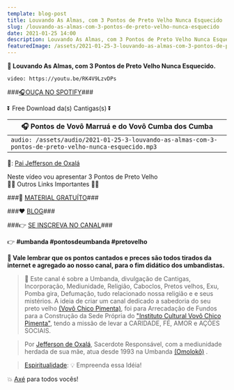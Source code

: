 ```yaml
---
template: blog-post
title: Louvando As Almas, com 3 Pontos de Preto Velho Nunca Esquecido
slug: /louvando-as-almas-com-3-pontos-de-preto-velho-nunca-esquecido
date: 2021-01-25 14:00
description: Louvando As Almas, com 3 Pontos de Preto Velho Nunca Esquecido
featuredImage: /assets/2021-01-25-3-louvando-as-almas-com-3-pontos-de-preto-velho-nunca-esquecido.jpg
---
```

**👊 Louvando As Almas, com 3 Pontos de Preto Velho Nunca Esquecido.**

<!-- #1: Embed through web URL -->
`video: https://youtu.be/RK4V9LzvDPs`

###<a href='https://vovochicopimenta.cyou/spotify' rel="nofollown noopener noreferrer" target="_blank">🎧OUÇA NO SPOTIFY</a>###

⏬ Free Download da(s) Cantigas(s) ⏬

|🎧 __Pontos de Vovô Marruá e do Vovô Cumba dos Cumba__ |
|---|
|`audio: /assets/audio/2021-01-25-3-louvando-as-almas-com-3-pontos-de-preto-velho-nunca-esquecido.mp3`|

🎤: <a href=' https://www.youtube.com/channel/UCvjsa9RBIztSUkd1JioCjJQ?sub_confirmation=1' rel="nofollown noopener noreferrer" target="_blank">Pai Jefferson de Oxalá</a>

Neste vídeo vou apresentar 3 Pontos de Preto Velho</br>
🔽🔽 Outros Links Importantes 🔽🔽

###🎁 <a href='https://linktr.ee/vovochicopimenta' rel="nofollown noopener noreferrer" target="_blank">MATERIAL GRATUÍTO</a>###

###❤ <a href='https://vovochicopimenta.cyou/blog' rel="nofollown noopener noreferrer">BLOG</a>###

###👉 <a href='https://www.youtube.com/channel/UCQdWrQlNuy2CAWrsGGDs_Wg?sub_confirmation=1' rel="nofollown noopener noreferrer" target="_blank">SE INSCREVA NO CANAL</a>###

 👉 **#umbanda #pontosdeumbanda #pretovelho**

**🔴 Vale lembrar que os pontos cantados e preces são todos tirados da internet e agregado ao nosso canal, para o fim didático dos umbandistas.**

>🙏 Este canal é sobre a Umbanda, divulgação de Cantigas, Incorporação, Mediunidade, Religião, Caboclos, Pretos velhos, Exu, Pomba gira, Defumação, tudo relacionado nossa religião e  e seus mistérios.
A ideia de criar um canal dedicado a sabedoria do seu preto velho <a href='https://vovochicopimenta.cyou' rel="nofollown noopener noreferrer">(Vovô Chico Pimenta)</a>, foi para Arrecadação de Fundos para a Construção da Sede Própria do <a href='https://vovochicopimenta.cyou' rel="nofollown noopener noreferrer">"Instituto Cultural Vovô Chico Pimenta"</a>, tendo a missão de levar a CARIDADE, FÉ, AMOR e AÇÕES SOCIAIS.

>Por <a href='https://www.youtube.com/channel/UCvjsa9RBIztSUkd1JioCjJQ?sub_confirmation=1' rel="nofollown noopener noreferrer" target="_blank">Jefferson de Oxalá</a>, Sacerdote Responsável, com a mediunidade herdada de sua mãe, atua desde 1993 na Umbanda <a href='https://pt.wikipedia.org/wiki/Omolok%C3%B4' rel="nofollown noopener noreferrer" target="_blank">(Omolokô)</a> .

><a href='https://pt.wikipedia.org/wiki/Espiritualidade' rel="nofollown noopener noreferrer" target="_blank">Espiritualidade</a>: 💡 Empreenda essa Idéia!

💥 <a href='https://pt.wikipedia.org/wiki/Ax%C3%A9' rel="nofollown noopener noreferrer" target="_blank">Axé</a> para todos vocês!